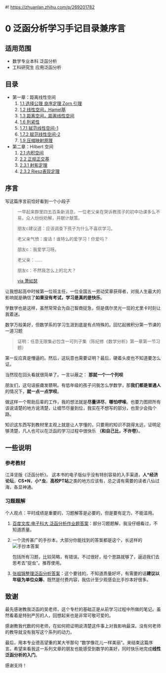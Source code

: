 #! https://zhuanlan.zhihu.com/p/269201782
# 0 泛函分析学习手记目录兼序言
## 适用范围
- 数学专业本科 泛函分析
- 工科研究生 应用泛函分析
## 目录
- 第一章：距离线性空间
  1. [1.1 选择公理 良序定理 Zorn 引理](https://zhuanlan.zhihu.com/p/278675189)
  2. [1.2 线性空间，Hamel基](https://zhuanlan.zhihu.com/p/331823781)
  3. [1.3 距离空间，距离线性空间](https://zhuanlan.zhihu.com/p/339338055)
  4. [1.6 列紧性](https://zhuanlan.zhihu.com/p/264943691)
  5. [1.7.1 赋范线性空间-1](https://zhuanlan.zhihu.com/p/266077942)
  6. [1.7.2 赋范线性空间-2](https://zhuanlan.zhihu.com/p/267183790)
  7. [1.9 压缩映射原理](https://zhuanlan.zhihu.com/p/269264508)
- 第二章：$\mathrm{Hilbert}$ 空间  
  1. [2.1 内积空间](https://zhuanlan.zhihu.com/p/272071139)
  2. [2.2 正规正交基](https://zhuanlan.zhihu.com/p/282852669)
  3. [2.3.1 射影定理](https://zhuanlan.zhihu.com/p/298113941)
  4. [2.3.2 Riesz表现定理](https://zhuanlan.zhihu.com/p/308879557)
## 序言

写这篇序言前恰好看到一个小段子
> 一早起来群里四五百条新消息，一位老父亲在哭诉教孩子的初中功课多么不易，众人纷纷劝解，并献计献策。
> 
> 朋友c建议道：应该调查下孩子为什么不喜欢学习。
> 
> 老父亲气愤：废话！谁特么的爱学习！你爱吗？
> 
> 朋友c：我爱学习呀。
> 
> 老父亲：……
> 
> 朋友c：不然我怎么上的北大？
> 
> [via 萧如瑟](https://weibo.com/1026394563/Jr6DPhMVz)

让我想起高中时候第一位班主任，一位全国五一劳动奖章获得者，对我人生最大的影响就是确信了**如果没有考试，学习是真的是快乐**。

学数学也是这样，虽然常常会为自己智商捉急，但是偶尔灵光一现的尤里卡时刻让我着迷。

数学万般美好，但数学系的学习生涯到底是有点特殊的。回忆起微积分第一节课的一道习题

> 证明：任意无限集必包含一可列子集（陈纪修《数学分析》第一章第一节习题）

第一反应真是懵逼的。然后，这玩意也需要证明？最后，硬着头皮也不知道要怎么证。

当然现在回头看就很简单了。一言以蔽之： **那就一个一个列呗** 

朋友们，这句话振聋发聩啊。有低年级的孩子问我怎么学数学，那**我们都是普通人**的情况下，**就一点一点学呗**。

做这样一个帮助后辈的工作，我的想法就是**尽量详尽**，**哪怕啰嗦**。也要力图把所有该说请楚的地方说清楚，让细节尽量到位，我实在不想写的部分，也至少会指个路。

知识这东西写到教材里主观上就是让人学懂的，只要用的知识不跳得太远，证明足够清楚，凡人也可以在泛函的学习过程中很快乐 **（和自己比，不许卷）**。

## 一些说明
### 参考教材
江泽坚版《泛函分析》。
这本书的电子版似乎没有特别容易的入手渠道，**人\*经济论坛**，**CS\*N**，**小\*虫**，**高校PT站**之类的地方应该有，总之请有需要的读者八仙过海，各显神通。

### 习题题解
个人观点：平时成绩是重要的，习题解答是必要的，但是要有定力，不能滥用。
1. [百度文库:电子科大 泛函分析作业题答案](https://wenku.baidu.com/view/f25a39ffaef8941ea76e0567.html)：部分习题题解，我没仔细看过，不知道质量。
2. 一个流传甚广的手抄本，大部分你能找到的答案都是这个，长这样的
   ![手抄本答案](https://pic4.zhimg.com/v2-b0e409ccd8e89009e820ee0af91dbccb_r.jpg)
   
   包括所有习题，比较简略，有错误。不过很好，给个思路就够了，逼迫我们去思考去“捉虫”。推荐使用。
3. [张祖锦整理泛函分析答案](https://zhuanlan.zhihu.com/p/145941793)：这个要钱的，不知道质量好坏，有需要的话**建议以年级为单位众筹**。既然是付费内容，我估计至少观感会比手抄本好很多。

## 致谢
最先感谢教我泛函的吴老师，这个专栏的基础正是从前学习过程中所做的笔记。虽然看着是特别严厉的人，回想起来也是非常可敬可爱的。

感谢教我代数的何老师，在如何把证明说清楚这件事上对我影响最深。没有何老师的教导就没有我写这个系列的动力。

最后，用本专业德高望重的某大爷那句 “数学像花儿一样美丽”。来结束这篇序言。希望来看我这一系列文章的朋友也能感受到数学的美好，同时快乐地完成**线性泛函分析的入门**。

感谢支持！